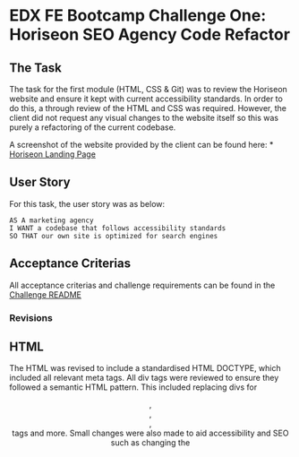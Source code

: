 # EDX FE Bootcamp Challenge One: Horiseon SEO Agency Code Refactor

## The Task

The task for the first module (HTML, CSS & Git) was to review the Horiseon website and ensure it kept with
current accessibility standards. In order to do this, a through review of the HTML and CSS was required. However,
the client did not request any visual changes to the website itself so this was purely a refactoring of the current
codebase.

A screenshot of the website provided by the client can be found here: * [Horiseon Landing Page](https://github.com/builtbydans/EDX_Horiseon_Code_Refactor/blob/main/assets/01-html-css-git-challenge-demo.png)

## User Story

For this task, the user story was as below:

```
AS A marketing agency
I WANT a codebase that follows accessibility standards
SO THAT our own site is optimized for search engines
```

## Acceptance Criterias

All acceptance criterias and challenge requirements can be found in the [Challenge README](https://github.com/builtbydans/EDX_Horiseon_Code_Refactor/blob/main/starter/Challenge_README.md)

### Revisions

## HTML
The HTML was revised to include a standardised HTML DOCTYPE, which included all relevant meta tags. All div tags were
reviewed to ensure they followed a semantic HTML pattern. This included replacing divs for <header>, <nav>, <section>, <article> tags and more.
Small changes were also made to aid accessibility and SEO such as changing the <title> to reflect the Horiseon website and also adding appropriate
<alt> attributes where necessary. All revisions can be found as comments in the HTML.

## CSS
As some classes were removed for semantic HTML elements, these were then reflected in the CSS. The CSS file itself was also re-organised and labelled to follow
a sequential pattern based on the waterfall of the landing page, to aid other readers to understand what section(s) they need to refer to.
Much of the CSS was repeated so to ensure the file remained DRY, classes were concatenated for ease-of-reference and to group elements semantically.

For comparison, you can view the starter [HTML](https://github.com/builtbydans/EDX_Horiseon_Code_Refactor/blob/main/starter/starter.html) file
and the starter [CSS](https://github.com/builtbydans/EDX_Horiseon_Code_Refactor/blob/main/starter/assets/css/style.css) file.

## Live Website

The deployed version on GitHub Pages can be found here: [Horiseon SEO Code Refactor Live](https://builtbydans.github.io/EDX_Horiseon_Code_Refactor)

## Further Refactoring

In order to improve accessibility, Lighthouse and performance for this website, one consideration is to reduce the file size for the images as these are
very large. The waterfall analysis in the Network tab suggests that the largest image at 14.3MB is taking on average 3.14s to load.
